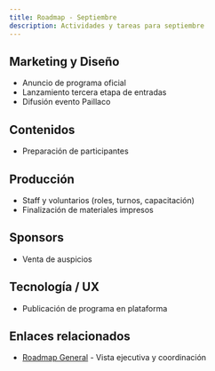 ```yaml
---
title: Roadmap - Septiembre
description: Actividades y tareas para septiembre
---
```


## Marketing y Diseño
- Anuncio de programa oficial
- Lanzamiento tercera etapa de entradas
- Difusión evento Paillaco

## Contenidos
- Preparación de participantes

## Producción
- Staff y voluntarios (roles, turnos, capacitación)
- Finalización de materiales impresos

## Sponsors
- Venta de auspicios

## Tecnología / UX
- Publicación de programa en plataforma

## Enlaces relacionados
- [Roadmap General](/planificacion/roadmap) - Vista ejecutiva y coordinación